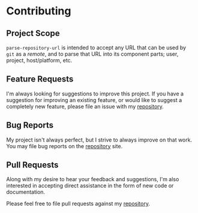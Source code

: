 # Contributing

## Project Scope

`parse-repository-url` is intended to accept any URL that can be used by `git` as a _remote_, and to parse that URL into its component parts; user, project, host/platform, etc.

## Feature Requests

I'm always looking for suggestions to improve this project. If you have a suggestion for improving an existing feature, or would like to suggest a completely new feature, please file an issue with my [repository](https://github.com/hyper-expanse/parse-repository-url/issues).

## Bug Reports

My project isn't always perfect, but I strive to always improve on that work. You may file bug reports on the [repository](https://github.com/hyper-expanse/parse-repository-url/issues) site.

## Pull Requests

Along with my desire to hear your feedback and suggestions, I'm also interested in accepting direct assistance in the form of new code or documentation.

Please feel free to file pull requests against my [repository](https://github.com/hyper-expanse/parse-repository-url/pull_requests).
